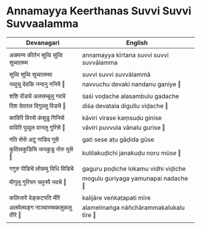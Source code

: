 # Annamayya Keerthanas Suvvi Suvvi Suvvaalamma

| Devanagari | English |
| ------ | ------ |
|  |  |
| अन्नमय्य कीर्तन सुव्वि सुव्वि सुव्वालम्म   | annamayya kīrtana suvvi suvvi suvvālamma   |
|  |  |
| सुव्वि सुव्वि सुव्वालम्मा   | suvvi suvvi suvvālammā   |
| नव्वुचु देवकि नन्दनु गनियॆ ‖   | navvuchu devaki nandanu ganiye ‖   |
|  |  |
| शशि वॊडचॆ अलसम्बुलु गदचॆ   | śaśi voḍache alasambulu gadache   |
| दिश देवतल दिगुल्लु विडचॆ ‖   | diśa devatala digullu viḍache ‖   |
|  |  |
| काविरि विरसॆ कंसुडु गिनिसॆ   | kāviri virase kaṃsuḍu ginise   |
| वाविरि पुव्वुल वानलु गुरिसॆ ‖   | vāviri puvvula vānalu gurise ‖   |
|  |  |
| गति सेसॆ अटु गाडिद गूसॆ   | gati sese aṭu gāḍida gūse   |
| कुतिलकुडिचि जनकुडु नोरु मूसॆ ‖   | kutilakuḍichi janakuḍu noru mūse ‖   |
|  |  |
| गगुरु पॊडिचॆ लोकमु विधि विडिचॆ   | gaguru poḍiche lokamu vidhi viḍiche   |
| मॊगुलु गुरियग यमुनपै नदचॆ ‖   | mogulu guriyaga yamunapai nadache ‖   |
|  |  |
| कलिजारॆ वेङ्कटपति मीरॆ   | kalijāre veṅkaṭapati mīre   |
| अलमेल्मङ्ग नाञ्चारम्मकलुकलु तीरॆ ‖   | alamelmaṅga nāñchārammakalukalu tīre ‖   |
|  |  |

